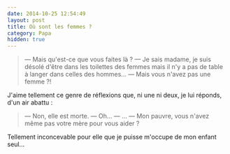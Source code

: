 ```yaml
---
date: 2014-10-25 12:54:49
layout: post
title: Où sont les femmes ?
category: Papa
hidden: true
---
```


> — Mais qu'est-ce que vous faites là ?
> — Je sais madame, je suis désolé d'être dans les toilettes des femmes mais il n'y a pas de table à langer dans celles des hommes...
> — Mais vous n'avez pas une femme ?!

J'aime tellement ce genre de réflexions que, ni une ni deux, je lui réponds, d'un air abattu :

> — Non, elle est morte.
> — Oh...
> — ...
> — Mon pauvre, vous n'avez même pas votre mère pour vous aider ?

Tellement inconcevable pour elle que je puisse m'occupe de mon enfant seul...
